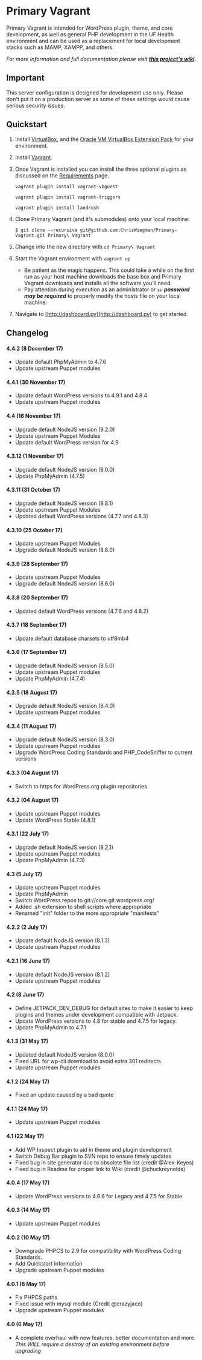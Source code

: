 Primary Vagrant
=========

Primary Vagrant is intended for WordPress plugin, theme, and core development, as well as general PHP development in the UF Health environment and can be used as a replacement for local development stacks such as MAMP, XAMPP, and others.

*For more information and full documentation please visit* ***[this project's wiki](https://github.com/ChrisWiegman/Primary-Vagrant/wiki).***

Important
---------

This server configuration is designed for development use only. Please don't put it on a production server as some of these settings would cause serious security issues.

Quickstart
----------

1. Install [VirtualBox](http://virtualbox.org), and the [Oracle VM VirtualBox Extension Pack](https://www.virtualbox.org/wiki/Downloads) for your environment.

2. Install [Vagrant](http://vagrantup.com).

3. Once Vagrant is installed you can install the three optional plugins as discussed on the [Requirements](https://github.com/ChrisWiegman/Primary-Vagrant/wiki/Requirements) page.

    ```vagrant plugin install vagrant-vbguest```

    ```vagrant plugin install vagrant-triggers```

    ```vagrant plugin install landrush```

4. Clone Primary Vagrant (and it's submodules) onto your local machine:

    ```$ git clone --recursive git@github.com:ChrisWiegman/Primary-Vagrant.git Primary\ Vagrant```

5. Change into the new directory with `cd Primary\ Vagrant`

6. Start the Vagrant environment with `vagrant up`
	- Be patient as the magic happens. This could take a while on the first run as your host machine downloads the base box and Primary Vagrant downloads and installs all the software you'll need.
	- Pay attention during execution as an administrator or `su` ***password may be required*** to properly modify the hosts file on your local machine.

7. Navigate to [http://dashboard.pv](http://dashboard.pv) to get started.

Changelog
---------

#### 4.4.2 (8 December 17)
* Update default PhpMyAdmin to 4.7.6
* Update upstream Puppet modules

#### 4.4.1 (30 November 17)
* Update default WordPress versions to 4.9.1 and 4.8.4
* Update upstream Puppet modules

#### 4.4 (16 November 17)
* Upgrade default NodeJS version (9.2.0)
* Update upstream Puppet Modules
* Update default WordPress version for 4.9

#### 4.3.12 (1 November 17)
* Upgrade default NodeJS version (9.0.0)
* Update PhpMyAdmin (4.7.5)

#### 4.3.11 (31 October 17)
* Upgrade default NodeJS version (8.8.1)
* Update upstream Puppet Modules
* Updated default WordPress versions (4.7.7 and 4.8.3)

#### 4.3.10 (25 October 17)
* Update upstream Puppet Modules
* Upgrade default NodeJS version (8.8.0)

#### 4.3.9 (28 September 17)
* Update upstream Puppet Modules
* Upgrade default NodeJS version (8.6.0)

#### 4.3.8 (20 September 17)
* Updated default WordPress versions (4.7.6 and 4.8.2)

#### 4.3.7 (18 September 17)
* Update default database charsets to utf8mb4

#### 4.3.6 (17 September 17)
* Upgrade default NodeJS version (8.5.0)
* Update upstream Puppet modules
* Update PhpMyAdmin (4.7.4) 

#### 4.3.5 (18 August 17)
* Upgrade default NodeJS version (8.4.0)
* Update upstream Puppet modules

#### 4.3.4 (11 August 17)
* Upgrade default NodeJS version (8.3.0)
* Update upstream Puppet modules
* Upgrade WordPress Coding Standards and PHP_CodeSniffer to current versions

#### 4.3.3 (04 August 17)
* Switch to https for WordPress.org plugin repositories

#### 4.3.2 (04 August 17)
* Update upstream Puppet modules
* Update WordPress Stable (4.8.1)

#### 4.3.1  (22 July 17)
* Upgrade default NodeJS version (8.2.1)
* Update upstream Puppet modules
* Update PhpMyAdmin (4.7.3)

#### 4.3 (5 July 17)
* Update upstream Puppet modules
* Update PhpMyAdmin
* Switch WordPress repos to git://core.git.wordpress.org/
* Added .sh extension to shell scripts where appropriate
* Renamed "init" folder to the more appropriate "manifests"

#### 4.2.2 (2 July 17)
* Update default NodeJS version (8.1.3)
* Update upstream Puppet modules

#### 4.2.1 (16 June 17)
* Update default NodeJS version (8.1.2)
* Update upstream Puppet modules

#### 4.2 (8 June 17)
* Define JETPACK_DEV_DEBUG for default sites to make it easier to keep plugins and themes under development compatible with Jetpack.
* Update WordPress versions to 4.8 for stable and 4.7.5 for legacy.
* Update PhpMyAdmin to 4.7.1

#### 4.1.3 (31 May 17)
* Updated default NodeJS version (8.0.0)
* Fixed URL for wp-cli download to avoid extra 301 redirects
* Update upstream Puppet modules

#### 4.1.2 (24 May 17)
* Fixed an update caused by a bad quote

#### 4.1.1 (24 May 17)
* Update upstream Puppet modules

#### 4.1 (22 May 17)
* Add WP Inspect plugin to aid in theme and plugin development
* Switch Debug Bar plugin to SVN repo to ensure timely updates
* Fixed bug in site generator due to obsolete file list (credit @Alex-Keyes)
* Fixed bug in Readme for proper link to Wiki (credit @chuckreynolds)

#### 4.0.4 (17 May 17)
* Update WordPress versions to 4.6.6 for Legacy and 4.7.5 for Stable

#### 4.0.3 (14 May 17)
* Update upstream Puppet modules

#### 4.0.2 (10 May 17)
* Downgrade PHPCS to 2.9 for compatibility with WordPress Coding Standards.
* Add Quickstart information
* Upgrade upstream Puppet modules

#### 4.0.1 (8 May 17)
* Fix PHPCS paths
* Fixed issue with mysql module (Credit @crazyjaco)
* Upgrade upstream Puppet modules

#### 4.0 (6 May 17)
* A complete overhaul with new features, better documentation and more. *This WILL require a destroy of an existing environment before upgrading*
